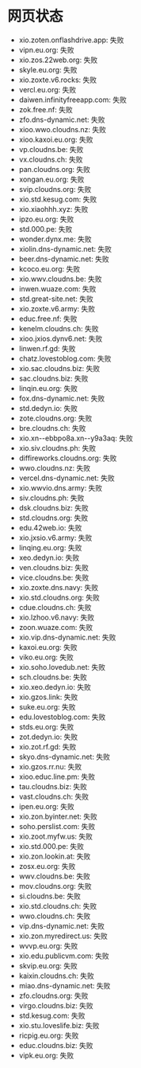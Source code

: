 # 网页状态
- xio.zoten.onflashdrive.app: 失败
- vipn.eu.org: 失败
- xio.zos.22web.org: 失败
- skyle.eu.org: 失败
- xio.zoxte.v6.rocks: 失败
- vercl.eu.org: 失败
- daiwen.infinityfreeapp.com: 失败
- zok.free.nf: 失败
- zfo.dns-dynamic.net: 失败
- xioo.wwo.cloudns.nz: 失败
- xioo.kaxoi.eu.org: 失败
- vp.cloudns.be: 失败
- vx.cloudns.ch: 失败
- pan.cloudns.org: 失败
- xongan.eu.org: 失败
- svip.cloudns.org: 失败
- xio.std.kesug.com: 失败
- xio.xiaohhh.xyz: 失败
- ipzo.eu.org: 失败
- std.000.pe: 失败
- wonder.dynx.me: 失败
- xiolin.dns-dynamic.net: 失败
- beer.dns-dynamic.net: 失败
- kcoco.eu.org: 失败
- xio.wwv.cloudns.be: 失败
- inwen.wuaze.com: 失败
- std.great-site.net: 失败
- xio.zoxte.v6.army: 失败
- educ.free.nf: 失败
- kenelm.cloudns.ch: 失败
- xioo.jxios.dynv6.net: 失败
- linwen.rf.gd: 失败
- chatz.lovestoblog.com: 失败
- xio.sac.cloudns.biz: 失败
- sac.cloudns.biz: 失败
- linqin.eu.org: 失败
- fox.dns-dynamic.net: 失败
- std.dedyn.io: 失败
- zote.cloudns.org: 失败
- bre.cloudns.ch: 失败
- xio.xn--ebbpo8a.xn--y9a3aq: 失败
- xio.siv.cloudns.ph: 失败
- diffireworks.cloudns.org: 失败
- wwo.cloudns.nz: 失败
- vercel.dns-dynamic.net: 失败
- xio.wwvio.dns.army: 失败
- siv.cloudns.ph: 失败
- dsk.cloudns.biz: 失败
- std.cloudns.org: 失败
- edu.42web.io: 失败
- xio.jxsio.v6.army: 失败
- linqing.eu.org: 失败
- xeo.dedyn.io: 失败
- ven.cloudns.biz: 失败
- vice.cloudns.be: 失败
- xio.zoxte.dns.navy: 失败
- xio.std.cloudns.org: 失败
- cdue.cloudns.ch: 失败
- xio.lzhoo.v6.navy: 失败
- zoon.wuaze.com: 失败
- xio.vip.dns-dynamic.net: 失败
- kaxoi.eu.org: 失败
- viko.eu.org: 失败
- xio.soho.lovedub.net: 失败
- sch.cloudns.be: 失败
- xio.xeo.dedyn.io: 失败
- xio.gzos.link: 失败
- suke.eu.org: 失败
- edu.lovestoblog.com: 失败
- stds.eu.org: 失败
- zot.dedyn.io: 失败
- xio.zot.rf.gd: 失败
- skyo.dns-dynamic.net: 失败
- xio.gzos.rr.nu: 失败
- xioo.educ.line.pm: 失败
- tau.cloudns.biz: 失败
- vast.cloudns.ch: 失败
- ipen.eu.org: 失败
- xio.zon.byinter.net: 失败
- soho.perslist.com: 失败
- xio.zoot.myfw.us: 失败
- xio.std.000.pe: 失败
- xio.zon.lookin.at: 失败
- zosx.eu.org: 失败
- wwv.cloudns.be: 失败
- mov.cloudns.org: 失败
- si.cloudns.be: 失败
- xio.std.cloudns.ch: 失败
- wwo.cloudns.ch: 失败
- vip.dns-dynamic.net: 失败
- xio.zon.myredirect.us: 失败
- wvvp.eu.org: 失败
- xio.edu.publicvm.com: 失败
- skvip.eu.org: 失败
- kaixin.cloudns.ch: 失败
- miao.dns-dynamic.net: 失败
- zfo.cloudns.org: 失败
- virgo.cloudns.biz: 失败
- std.kesug.com: 失败
- xio.stu.loveslife.biz: 失败
- ricpig.eu.org: 失败
- educ.cloudns.biz: 失败
- vipk.eu.org: 失败

